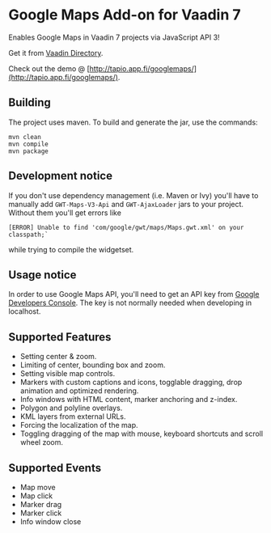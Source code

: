 # Google Maps Add-on for Vaadin 7

Enables Google Maps in Vaadin 7 projects via JavaScript API 3!

Get it from [Vaadin Directory](https://vaadin.com/directory#!addon/googlemaps-add-on).

Check out the demo @ [http://tapio.app.fi/googlemaps/](http://tapio.app.fi/googlemaps/). 


## Building ##
The project uses maven. To build and generate the jar, use the commands:
```
mvn clean
mvn compile
mvn package
```

## Development notice ##

If you don't use dependency management (i.e. Maven or Ivy) you'll have to manually add `GWT-Maps-V3-Api` and `GWT-AjaxLoader` jars to your project. Without them you'll get errors like

	[ERROR] Unable to find 'com/google/gwt/maps/Maps.gwt.xml' on your classpath;` 
while trying to compile the widgetset.

## Usage notice ##

In order to use Google Maps API, you'll need to get an API key from [Google Developers Console](https://console.developers.google.com/). The key is not normally needed when developing in localhost.

## Supported Features ##

* Setting center & zoom.
* Limiting of center, bounding box and zoom.
* Setting visible map controls.
* Markers with custom captions and icons, togglable dragging, drop animation and optimized rendering.
* Info windows with HTML content, marker anchoring and z-index.
* Polygon and polyline overlays.
* KML layers from external URLs.
* Forcing the localization of the map.
* Toggling dragging of the map with mouse, keyboard shortcuts and scroll wheel zoom.


## Supported Events ##

* Map move
* Map click
* Marker drag
* Marker click
* Info window close